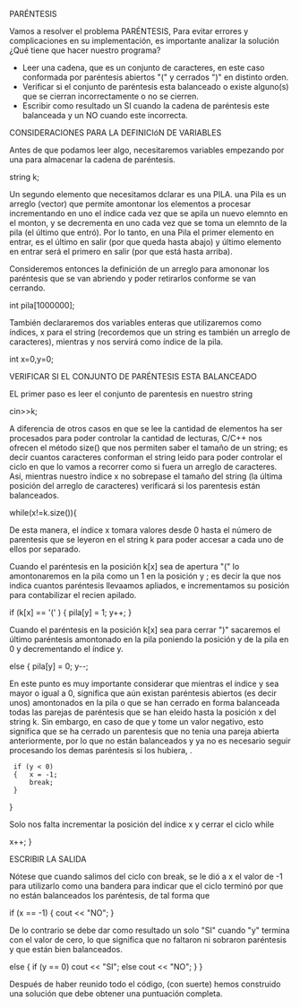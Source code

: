 PARÉNTESIS

Vamos a resolver el problema PARÉNTESIS, Para evitar errores y complicaciones en su implementación, es importante analizar la solución ¿Qué tiene que hacer nuestro programa? 
- Leer una cadena, que es un conjunto de caracteres, en este caso conformada  por paréntesis abiertos "(" y cerrados ")" en distinto orden. 
- Verificar si el conjunto de paréntesis esta balanceado o existe alguno(s) que se cierran incorrectamente o no se cierren. 
- Escribir como resultado un SI cuando la cadena de paréntesis este balanceada y un NO cuando este incorrecta. 


CONSIDERACIONES PARA LA DEFINICIóN DE VARIABLES 
 
Antes de que podamos leer algo, necesitaremos variables empezando por una para almacenar la cadena de paréntesis. 

  string k; 

Un segundo elemento que necesitamos dclarar es una PILA. una Pila es un arreglo (vector) que permite amontonar los elementos a procesar incrementando en uno el índice cada vez que se apila un nuevo elemnto en el monton, y se decrementa en uno cada vez que se toma un elemnto de la pila (el último que entró). Por lo tanto, en una Pila el primer elemento en entrar, es el último en salir (por que queda hasta abajo) y último elemento en entrar será el primero en salir (por que está hasta arriba). 

Consideremos entonces la definición de un arreglo para amononar los paréntesis que se van abriendo y poder retirarlos conforme se van cerrando. 
 
  int pila[1000000];
  
También declararemos dos variables enteras que utilizaremos como índices, x para el string (recordemos que un string es también un arreglo de caracteres), mientras y nos servirá como índice de la pila. 

  int x=0,y=0;

  
VERIFICAR SI EL CONJUNTO DE PARÉNTESIS ESTA BALANCEADO 

EL primer paso es leer el conjunto de parentesis en nuestro string

  cin>>k;

A diferencia de otros casos en que se lee la cantidad de elementos ha ser procesados para poder controlar la cantidad de lecturas, C/C++ nos ofrecen el método size() que nos permiten saber el tamaño de un string; es decir cuantos caracteres conforman el string leido para poder controlar el ciclo en que lo vamos a recorrer como si fuera un arreglo de caracteres.
Así, mientras nuestro índice x no sobrepase el tamaño del string (la última posición del arreglo de caracteres) verificará si los parentesis están balanceados. 
  
  while(x!=k.size()){  
  
De esta manera, el índice x tomara valores desde 0 hasta el número de parentesis que se leyeron en el string k para poder accesar a cada uno de ellos por separado.

Cuando el paréntesis en la posición k[x] sea de apertura  "(" lo amontonaremos en la pila como un 1 en la posición 
y ; es decir la que nos indica cuantos paréntesis llevaamos apliados, e incrementamos su posición para contabilizar el recien apilado.

  if (k[x] == '(' ) {
      pila[y] = 1;
      y++;
  }

Cuando el paréntesis en la posición k[x] sea para cerrar ")" sacaremos el último paréntesis amontonado en la pila poniendo la posición y de la pila en 0 y decrementando el índice y.
 
  else 
  {  pila[y] = 0;
     y--;

En este punto es muy importante considerar que mientras el índice y sea mayor o igual a 0, significa que aún existan paréntesis abiertos (es decir unos) amontonados en la pila o que se han cerrado en forma balanceada todas las parejas de paréntesis que se han eleido hasta la posición x del string k.
Sin embargo, en caso de que y tome un valor negativo, esto significa que se ha cerrado un parentesis que no tenia una pareja abierta anteriormente, por lo que no están balanceados y ya no es necesario seguir procesando los demas paréntesis si los hubiera, .

     if (y < 0)
     {   x = -1;
         break;
     }
  }
  
Solo nos falta incrementar la posición del índice x y cerrar el ciclo while

  x++;
 }

 
ESCRIBIR LA SALIDA 

Nótese que cuando salimos del ciclo con break, se le dió a x el valor de -1 para utilizarlo como una bandera para indicar que el ciclo terminó por que no están balanceados los paréntesis, de tal forma que 

  if (x == -1)
  {
     cout << "NO";
  }  

De lo contrario se debe dar como resultado un solo "SI" cuando "y" termina con el valor de cero, lo que significa que no faltaron ni sobraron paréntesis y que están bien balanceados.

  else {
     if (y == 0)
        cout << "SI";
     else
        cout << "NO";
  }
 }

Después de haber reunido todo el código, (con suerte) hemos construido una solución que debe obtener una puntuación completa.
